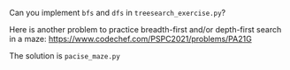 Can you implement `bfs` and `dfs` in `treesearch_exercise.py`?  

Here is another problem to practice breadth-first and/or depth-first search in a maze: https://www.codechef.com/PSPC2021/problems/PA21G

The solution is `pacise_maze.py`
